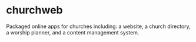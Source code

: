 churchweb
=========

Packaged online apps for churches including: a website, a church directory, a worship planner, and a content management system.